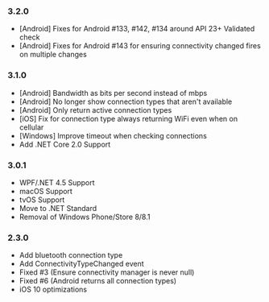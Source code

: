### 3.2.0
* [Android] Fixes for Android #133, #142, #134 around API 23+ Validated check
* [Android] Fixes for Android #143 for ensuring connectivity changed fires on multiple changes

### 3.1.0
* [Android] Bandwidth as bits per second instead of mbps
* [Android] No longer show connection types that aren't available
* [Android] Only return active connection types
* [iOS] Fix for connection type always returning WiFi even when on cellular
* [Windows] Improve timeout when checking connections
* Add .NET Core 2.0 Support

### 3.0.1
* WPF/.NET 4.5 Support
* macOS Support
* tvOS Support
* Move to .NET Standard 
* Removal of Windows Phone/Store 8/8.1

### 2.3.0
* Add bluetooth connection type
* Add ConnectivityTypeChanged event
* Fixed #3 (Ensure connectivity manager is never null)
* Fixed #6 (Android returns all connection types)
* iOS 10 optimizations
